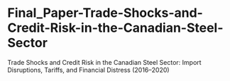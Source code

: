 # Final_Paper-Trade-Shocks-and-Credit-Risk-in-the-Canadian-Steel-Sector
Trade Shocks and Credit Risk in the Canadian Steel Sector: Import Disruptions, Tariffs, and Financial Distress (2016–2020)
